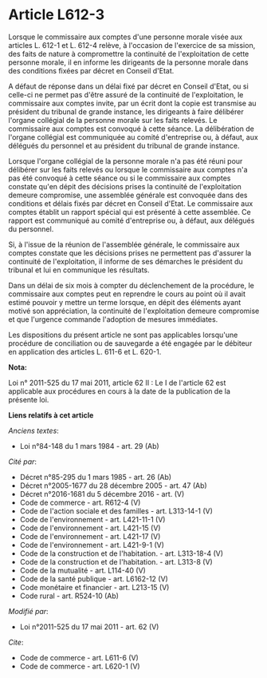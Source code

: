 # Article L612-3

Lorsque le commissaire aux comptes d'une personne morale visée aux articles L. 612-1 et L. 612-4 relève, à l'occasion de
l'exercice de sa mission, des faits de nature à compromettre la continuité de l'exploitation de cette personne morale, il en
informe les dirigeants de la personne morale dans des conditions fixées par décret en Conseil d'Etat. 

A défaut de réponse dans un délai fixé par décret en Conseil d'Etat, ou si celle-ci ne permet pas d'être assuré de la
continuité de l'exploitation, le commissaire aux comptes invite, par un écrit dont la copie est transmise au président du
tribunal de grande instance, les dirigeants à faire délibérer l'organe collégial de la personne morale sur les faits relevés.
Le commissaire aux comptes est convoqué à cette séance. La délibération de l'organe collégial est communiquée au comité
d'entreprise ou, à défaut, aux délégués du personnel et au président du tribunal de grande instance. 

Lorsque l'organe collégial de la personne morale n'a pas été réuni pour délibérer sur les faits relevés ou lorsque le
commissaire aux comptes n'a pas été convoqué à cette séance ou si le commissaire aux comptes constate qu'en dépit des
décisions prises la continuité de l'exploitation demeure compromise, une assemblée générale est convoquée dans des conditions
et délais fixés par décret en Conseil d'Etat. Le commissaire aux comptes établit un rapport spécial qui est présenté à cette
assemblée. Ce rapport est communiqué au comité d'entreprise ou, à défaut, aux délégués du personnel. 

Si, à l'issue de la réunion de l'assemblée générale, le commissaire aux comptes constate que les décisions prises ne
permettent pas d'assurer la continuité de l'exploitation, il informe de ses démarches le président du tribunal et lui en
communique les résultats. 

Dans un délai de six mois à compter du déclenchement de la procédure, le commissaire aux comptes peut en reprendre le cours
au point où il avait estimé pouvoir y mettre un terme lorsque, en dépit des éléments ayant motivé son appréciation, la
continuité de l'exploitation demeure compromise et que l'urgence commande l'adoption de mesures immédiates. 

Les dispositions du présent article ne sont pas applicables lorsqu'une procédure de conciliation ou de sauvegarde a été
engagée par le débiteur en application des articles L. 611-6 et L. 620-1.

**Nota:**

Loi n° 2011-525 du 17 mai 2011, article 62 II : Le I de l'article 62 est applicable aux procédures en cours à la date de la
publication de  la présente loi.

**Liens relatifs à cet article**

_Anciens textes_:

  - Loi n°84-148 du 1 mars 1984 - art. 29 (Ab)

_Cité par_:

  - Décret n°85-295 du 1 mars 1985 - art. 26 (Ab)
  - Décret n°2005-1677 du 28 décembre 2005 - art. 47 (Ab)
  - Décret n°2016-1681 du 5 décembre 2016 - art. (V)
  - Code de commerce - art. R612-4 (V)
  - Code de l'action sociale et des familles - art. L313-14-1 (V)
  - Code de l'environnement - art. L421-11-1 (V)
  - Code de l'environnement - art. L421-15 (V)
  - Code de l'environnement - art. L421-17 (V)
  - Code de l'environnement - art. L421-9-1 (V)
  - Code de la construction et de l'habitation. - art. L313-18-4 (V)
  - Code de la construction et de l'habitation. - art. L313-8 (V)
  - Code de la mutualité - art. L114-40 (V)
  - Code de la santé publique - art. L6162-12 (V)
  - Code monétaire et financier - art. L213-15 (V)
  - Code rural - art. R524-10 (Ab)

_Modifié par_:

  - Loi n°2011-525 du 17 mai 2011 - art. 62 (V)

_Cite_:

  - Code de commerce - art. L611-6 (V)
  - Code de commerce - art. L620-1 (V)
